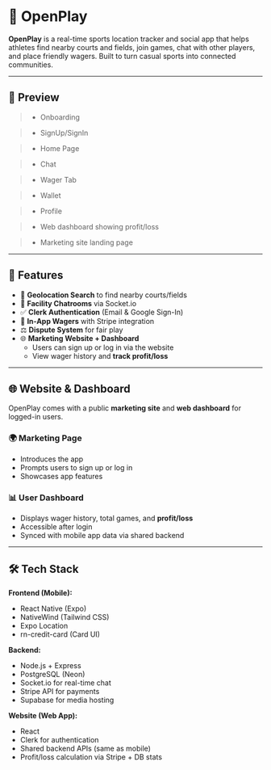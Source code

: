 # 🏀 OpenPlay

**OpenPlay** is a real-time sports location tracker and social app that helps athletes find nearby courts and fields, join games, chat with other players, and place friendly wagers. Built to turn casual sports into connected communities.

---

## 📸 Preview

> - Onboarding

> - SignUp/SignIn

> - Home Page

> - Chat

> - Wager Tab

> - Wallet

> - Profile

> - Web dashboard showing profit/loss

> - Marketing site landing page

---

## 🚀 Features

- 📍 **Geolocation Search** to find nearby courts/fields
- 👥 **Facility Chatrooms** via Socket.io
- ✅ **Clerk Authentication** (Email & Google Sign-In)
- 💸 **In-App Wagers** with Stripe integration
- ⚖️ **Dispute System** for fair play
- 🌐 **Marketing Website + Dashboard**  
  - Users can sign up or log in via the website  
  - View wager history and **track profit/loss**

---

## 🌐 Website & Dashboard

OpenPlay comes with a public **marketing site** and **web dashboard** for logged-in users.

### 🌍 Marketing Page
- Introduces the app
- Prompts users to sign up or log in
- Showcases app features

### 📊 User Dashboard
- Displays wager history, total games, and **profit/loss**
- Accessible after login
- Synced with mobile app data via shared backend

---

## 🛠️ Tech Stack

**Frontend (Mobile):**
- React Native (Expo)
- NativeWind (Tailwind CSS)
- Expo Location
- rn-credit-card (Card UI)

**Backend:**
- Node.js + Express
- PostgreSQL (Neon)
- Socket.io for real-time chat
- Stripe API for payments
- Supabase for media hosting

**Website (Web App):**
- React
- Clerk for authentication
- Shared backend APIs (same as mobile)
- Profit/loss calculation via Stripe + DB stats


